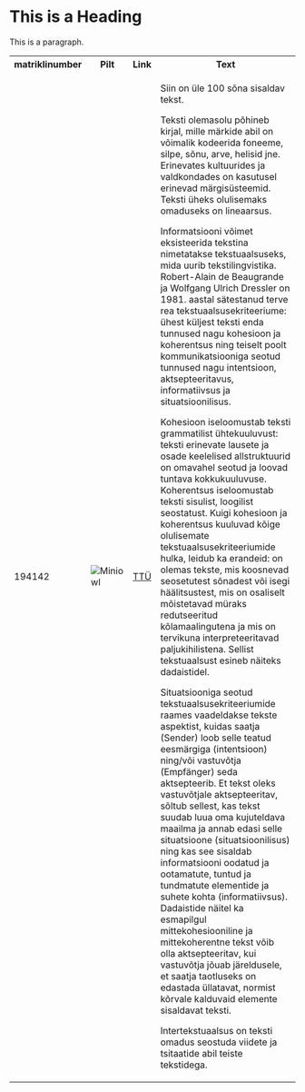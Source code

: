  <!DOCTYPE html>
<html>
<body>
 
<h1>This is a Heading</h1>
<p>This is a paragraph.</p>
 <table style="width:100%">
  <tr>
    <th>matriklinumber</th>
    <th>Pilt</th>
    <th>Link</th>
    <th>Text</th>
  </tr>
  <tr>
    <td>194142</td>
    <td> <img src="https://66.media.tumblr.com/b45fb28dea8b1a39eb07753195ca4d85/tumblr_oln10qES371w27gmmo1_400.jpg" alt="Miniowl"> </td>
    <td> <a href="https://www.ttu.ee/">TTÜ</a> </td>
   <td><p>Siin on üle 100 sõna sisaldav tekst.</p><p>Teksti olemasolu põhineb kirjal, mille märkide abil on võimalik kodeerida foneeme, silpe, sõnu, arve, helisid jne. Erinevates kultuurides ja valdkondades on kasutusel erinevad märgisüsteemid. Teksti üheks olulisemaks omaduseks on lineaarsus.

Informatsiooni võimet eksisteerida tekstina nimetatakse tekstuaalsuseks, mida uurib tekstilingvistika. Robert-Alain de Beaugrande ja Wolfgang Ulrich Dressler on 1981. aastal sätestanud terve rea tekstuaalsusekriteeriume: ühest küljest teksti enda tunnused nagu kohesioon ja koherentsus ning teiselt poolt kommunikatsiooniga seotud tunnused nagu intentsioon, aktsepteeritavus, informatiivsus ja situatsioonilisus.

Kohesioon iseloomustab teksti grammatilist ühtekuuluvust: teksti erinevate lausete ja osade keelelised allstruktuurid on omavahel seotud ja loovad tuntava kokkukuuluvuse. Koherentsus iseloomustab teksti sisulist, loogilist seostatust. Kuigi kohesioon ja koherentsus kuuluvad kõige olulisemate tekstuaalsusekriteeriumide hulka, leidub ka erandeid: on olemas tekste, mis koosnevad seosetutest sõnadest või isegi häälitsustest, mis on osaliselt mõistetavad müraks redutseeritud kõlamaalingutena ja mis on tervikuna interpreteeritavad paljukihilistena. Sellist tekstuaalsust esineb näiteks dadaistidel.

Situatsiooniga seotud tekstuaalsusekriteeriumide raames vaadeldakse tekste aspektist, kuidas saatja (Sender) loob selle teatud eesmärgiga (intentsioon) ning/või vastuvõtja (Empfänger) seda aktsepteerib. Et tekst oleks vastuvõtjale aktsepteeritav, sõltub sellest, kas tekst suudab luua oma kujuteldava maailma ja annab edasi selle situatsioone (situatsioonilisus) ning kas see sisaldab informatsiooni oodatud ja ootamatute, tuntud ja tundmatute elementide ja suhete kohta (informatiivsus). Dadaistide näitel ka esmapilgul mittekohesiooniline ja mittekoherentne tekst võib olla aktsepteeritav, kui vastuvõtja jõuab järeldusele, et saatja taotluseks on edastada üllatavat, normist kõrvale kalduvaid elemente sisaldavat teksti.

Intertekstuaalsus on teksti omadus seostuda viidete ja tsitaatide abil teiste tekstidega.</p></td>
  </tr>
</table> 

</body>
</html> 
